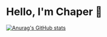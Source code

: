 # Hello, I'm Chaper 👋

[![Anurag's GitHub stats](https://github-readme-stats.vercel.app/api?username=CH4P3R&show_icons=true&theme=github_dark)](https://github.com/CH4P3R/github-readme-stats&show_icons=true&theme=github_dark)
